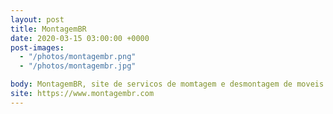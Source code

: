 ```yaml
---
layout: post
title: MontagemBR
date: 2020-03-15 03:00:00 +0000
post-images:
  - "/photos/montagembr.png"
  - "/photos/montagembr.jpg"

body: MontagemBR, site de servicos de momtagem e desmontagem de moveis no Rio de Janeiro.
site: https://www.montagembr.com
---
```

